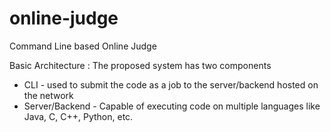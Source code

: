 # online-judge
Command Line based Online Judge 

Basic Architecture : The proposed system has two components
* CLI - used to submit the code as a job to the server/backend hosted on the network
* Server/Backend - Capable of executing code on multiple languages like Java, C, C++, Python, etc.
